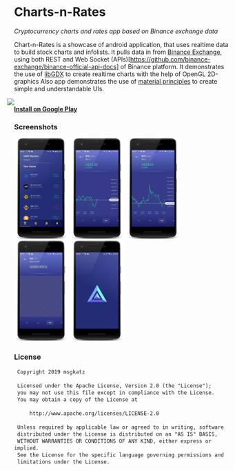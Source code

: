 
# Charts-n-Rates 

*Cryptocurrency charts and rates app based on Binance exchange data*

Chart-n-Rates is a showcase of android application, that uses realtime data to build stock charts and infolists. 
It pulls data in from [Binance Exchange](https://www.binance.com/en), using both REST and Web Socket (APIs)[https://github.com/binance-exchange/binance-official-api-docs] of Binance platform.
It demonstrates the use of [libGDX](https://github.com/libgdx/libgdx) to create realtime charts with the help of OpenGL 2D-graphics
Also app demonstrates the use of [material principles](https://www.google.com/design/spec/material-design/introduction.html#introduction-principles) to create simple and understandable UIs.

<img src="screenshots/cnr_demo.gif" width="500" align="right" hspace="20">

**[Install on Google Play](https://play.google.com/store/apps/details?id=com.msgkatz.ratesapp)**


### Screenshots

<img src="screenshots/screenshot_01_framed.png" width="25%" />
<img src="screenshots/screenshot_02_framed.png" width="25%" />
<img src="screenshots/screenshot_03_framed.png" width="25%" />
<img src="screenshots/screenshot_04_framed.png" width="25%" />
<img src="screenshots/screenshot_05_framed.png" width="25%" />


### License

```
 Copyright 2019 msgkatz

 Licensed under the Apache License, Version 2.0 (the "License");
 you may not use this file except in compliance with the License.
 You may obtain a copy of the License at

     http://www.apache.org/licenses/LICENSE-2.0

 Unless required by applicable law or agreed to in writing, software
 distributed under the License is distributed on an "AS IS" BASIS,
 WITHOUT WARRANTIES OR CONDITIONS OF ANY KIND, either express or implied.
 See the License for the specific language governing permissions and
 limitations under the License.
```
